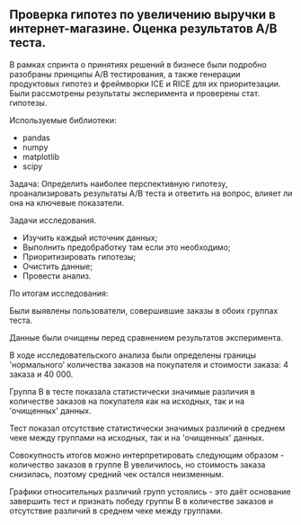 ## Проверка гипотез по увеличению выручки в интернет-магазине. Оценка результатов А/B теста.


В рамках спринта о принятиях решений в бизнесе были подробно разобраны принципы A/B тестирования, а также генерации продуктовых гипотез и фреймворки ICE и RICE для их приоритезации. Были рассмотрены результаты эксперимента и проверены стат. гипотезы.

Используемые библиотеки:

- pandas
- numpy
- matplotlib
- scipy

Задача: Определить наиболее перспективную гипотезу, проанализировать результаты A/B теста и ответить на вопрос, влияет ли она на ключевые показатели.

Задачи исследования.

- Изучить каждый источник данных;
- Выполнить предобработку там если это необходимо;
- Приоритизировать гипотезы;
- Очистить данные;
- Провести анализ.

По итогам исследования: 

Были выявлены пользователи, совершившие заказы в обоих группах теста. 

Данные были очищены перед сравнением результатов эксперимента.

В ходе исследовательского анализа были определены границы 'нормального' количества заказов на покупателя и стоимости заказа: 4 заказа и 40 000.

Группа B в тесте показала статистически значимые различия в количестве заказов на покупателя как на исходных, так и на 'очищенных' данных.

Тест показал отсутствие статистически значимых различий в среднем чеке между группами на исходных, так и на 'очищенных' данных.

Совокупность итогов можно интерпретировать следующим образом - количество заказов в группе B увеличилось, но стоимость заказа снизилась, поэтому средний чек остался неизменным.

Графики относительных различий групп устоялись - это даёт основание завершить тест и признать победу группы B в количестве заказов и отсутствие различий в среднем чеке между группами.
